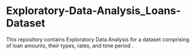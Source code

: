 # Exploratory-Data-Analysis_Loans-Dataset
This repository contains Exploratory Data Analysis for a dataset comprising of loan amounts, their types, rates, and time period .
